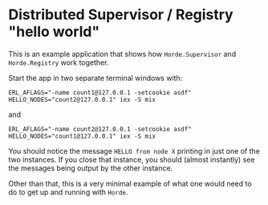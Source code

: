 # Distributed Supervisor / Registry "hello world"

This is an example application that shows how `Horde.Supervisor` and `Horde.Registry` work together.

Start the app in two separate terminal windows with:

`ERL_AFLAGS="-name count1@127.0.0.1 -setcookie asdf" HELLO_NODES="count2@127.0.0.1" iex -S mix`

and 

`ERL_AFLAGS="-name count2@127.0.0.1 -setcookie asdf" HELLO_NODES="count1@127.0.0.1" iex -S mix`

You should notice the message `HELLO from node X` printing in just one of the two instances. If you close that instance, you should (almost instantly) see the messages being output by the other instance.

Other than that, this is a very minimal example of what one would need to do to get up and running with `Horde`. 
